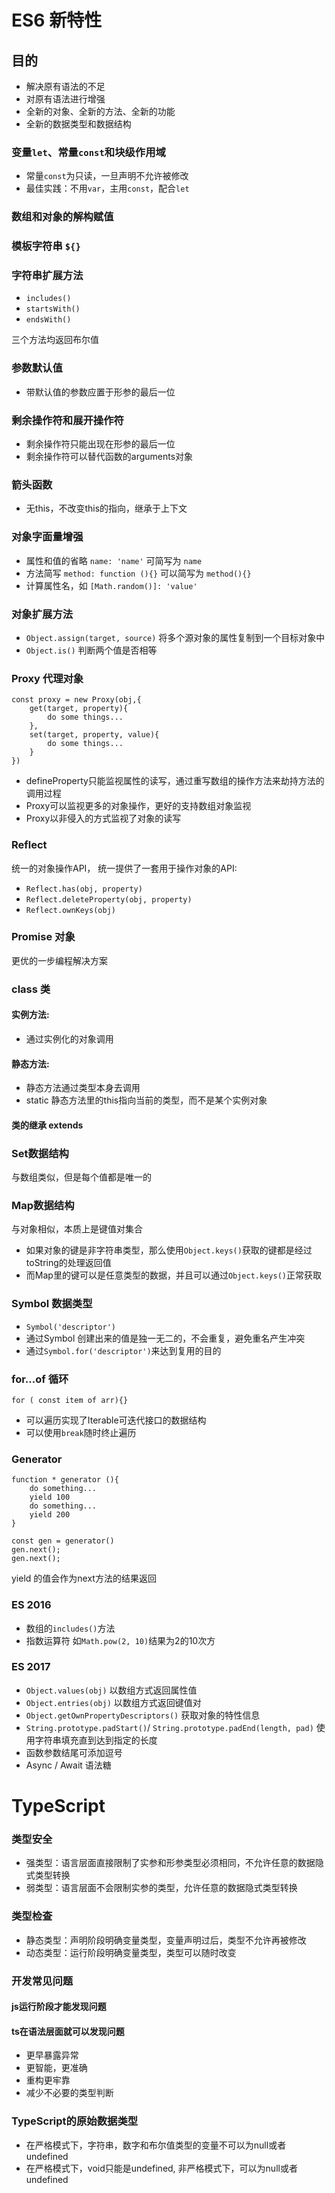 # **ES6 新特性**

## 目的
- 解决原有语法的不足
- 对原有语法进行增强
- 全新的对象、全新的方法、全新的功能
- 全新的数据类型和数据结构

### 变量`let`、常量`const`和块级作用域
- 常量`const`为只读，一旦声明不允许被修改
- 最佳实践：不用`var`，主用`const`，配合`let`

### 数组和对象的解构赋值

### 模板字符串 `${}`

### 字符串扩展方法
- `includes()`
- `startsWith()`
- `endsWith()`

三个方法均返回布尔值

### 参数默认值
- 带默认值的参数应置于形参的最后一位

### 剩余操作符和展开操作符
- 剩余操作符只能出现在形参的最后一位
- 剩余操作符可以替代函数的arguments对象

### 箭头函数
- 无this，不改变this的指向，继承于上下文

### 对象字面量增强
- 属性和值的省略
`name: 'name'`
可简写为
`name`
- 方法简写
`method: function (){}`
可以简写为
`method(){}`
- 计算属性名，如
`[Math.random()]: 'value'`

### 对象扩展方法
- `Object.assign(target, source)` 将多个源对象的属性复制到一个目标对象中
- `Object.is()` 判断两个值是否相等

### Proxy 代理对象
```
const proxy = new Proxy(obj,{
    get(target, property){
        do some things...
    },
    set(target, property, value){
        do some things...
    }
})
```
- defineProperty只能监视属性的读写，通过重写数组的操作方法来劫持方法的调用过程
- Proxy可以监视更多的对象操作，更好的支持数组对象监视
- Proxy以非侵入的方式监视了对象的读写

### Reflect 
统一的对象操作API， 统一提供了一套用于操作对象的API:
- `Reflect.has(obj, property)`
- `Reflect.deleteProperty(obj, property)`
- `Reflect.ownKeys(obj)`

### Promise 对象
更优的一步编程解决方案

### class 类
#### 实例方法:
- 通过实例化的对象调用
#### 静态方法:
- 静态方法通过类型本身去调用
- static 静态方法里的this指向当前的类型，而不是某个实例对象
#### 类的继承 extends

### Set数据结构
与数组类似，但是每个值都是唯一的

### Map数据结构
与对象相似，本质上是键值对集合
- 如果对象的键是非字符串类型，那么使用`Object.keys()`获取的键都是经过toString的处理返回值
- 而Map里的键可以是任意类型的数据，并且可以通过`Object.keys()`正常获取

### Symbol 数据类型
- `Symbol('descriptor')`
- 通过Symbol 创建出来的值是独一无二的，不会重复，避免重名产生冲突
- 通过`Symbol.for('descriptor')`来达到复用的目的

### for...of 循环
`for ( const item of arr){}`
- 可以遍历实现了Iterable可迭代接口的数据结构
- 可以使用`break`随时终止遍历

### Generator
```
function * generator (){
    do something...
    yield 100
    do something...
    yield 200
}

const gen = generator()
gen.next();
gen.next();
```
yield 的值会作为next方法的结果返回

### ES 2016
- 数组的`includes()`方法
- 指数运算符 
如`Math.pow(2, 10)`结果为2的10次方

### ES 2017
- `Object.values(obj)` 以数组方式返回属性值
- `Object.entries(obj)` 以数组方式返回键值对
- `Object.getOwnPropertyDescriptors()` 获取对象的特性信息
- `String.prototype.padStart()`/ `String.prototype.padEnd(length, pad)` 使用字符串填充直到达到指定的长度
- 函数参数结尾可添加逗号
- Async / Await 语法糖

# **TypeScript**

### 类型安全
- 强类型：语言层面直接限制了实参和形参类型必须相同，不允许任意的数据隐式类型转换
- 弱类型：语言层面不会限制实参的类型，允许任意的数据隐式类型转换

### 类型检查
- 静态类型：声明阶段明确变量类型，变量声明过后，类型不允许再被修改
- 动态类型：运行阶段明确变量类型，类型可以随时改变

### 开发常见问题
#### js运行阶段才能发现问题

#### ts在语法层面就可以发现问题
- 更早暴露异常
- 更智能，更准确
- 重构更牢靠
- 减少不必要的类型判断

### TypeScript的原始数据类型
- 在严格模式下，字符串，数字和布尔值类型的变量不可以为null或者undefined
- 在严格模式下，void只能是undefined, 非严格模式下，可以为null或者undefined